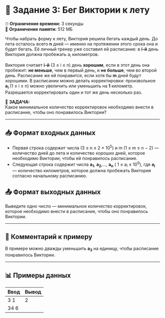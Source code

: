 # 📝 Задание 3: Бег Виктории к лету

⏱ **Ограничение времени:** 3 секунды  
💾 **Ограничение памяти:** 512 МБ  


Чтобы набрать форму к лету, Виктория решила бегать каждый день. До лета осталось всего **n** дней — именно на протяжении этого срока она и будет бегать. Её личный тренер уже составил ей расписание: в **i-й** день Виктория должна пробежать a<sub>i</sub> километров.  

Виктория считает **i-й** (3 ≤ i ≤ n) день **хорошим**, если в этот день она пробежит: **не меньше**, чем в первый день, и **не больше**, чем во второй день. Расписание же ей понравится, если хотя бы **m** дней будут хорошими. В расписании можно делать корректировки: произвольное **a<sub>i</sub>** (1 ≤ i ≤ n) можно увеличить или уменьшить на **1** километр. Разрешается корректировать один и тот же день несколько раз.

🧩 **ЗАДАЧА:**  
Какое минимальное количество корректировок необходимо внести в расписание, чтобы оно понравилось Виктории?

---

## 📥 Формат входных данных  
- Первая строка содержит числа (3 ≤ n ≤ 2 &times; 10<sup>5</sup>) и m (1 ≤ m ≤ n &minus; 2) — количество дней до лета и количество хороших дней, которое необходимо Виктории, чтобы ей понравилось расписание.  
- Следующая строка содержит числа **a<sub>1</sub>**, **a<sub>2</sub>**,..., **a<sub>n</sub>** ( 1 ≤ a<sub>i</sub> ≤ 10<sup>9</sup>), где **a<sub>i</sub>** — количество километров, которое должна пробежать Виктория согласно начальному расписанию.

## 📤 Формат выходных данных  
Выведите одно число — минимальное количество корректировок, которое необходимо внести в расписание, чтобы оно понравилось Виктории.

---

## 💬 Комментарий к примеру  
В примере можно дважды уменьшить **a<sub>3</sub>** на единицу, чтобы расписание понравилось Виктории.

---

## 📊 Примеры данных

| **Ввод** | **Вывод** |
|:---------|:----------|
| 3 1      | 2         |
| 34 6     |           |

